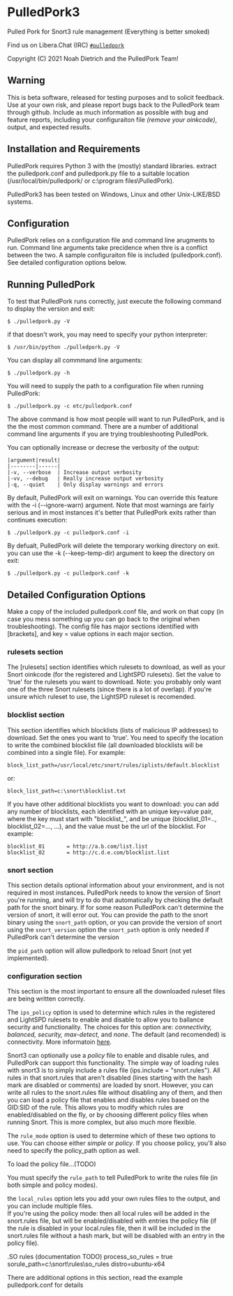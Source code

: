 PulledPork3
===========

Pulled Pork for Snort3 rule management (Everything is better smoked)

Find us on Libera.Chat (IRC) [`#pulledpork`](https://libera.chat/guides/connect)

Copyright (C) 2021 Noah Dietrich and the PulledPork Team!

## Warning

This is beta software, released for testing purposes and to solicit feedback.
Use at your own risk, and please report bugs back to the PulledPork team through github.
Include as much information as possible with bug and feature reports, including your configuraiton file *(remove your oinkcode)*, output, and expected results.

## Installation and Requirements

PulledPork requires Python 3 with the (mostly) standard libraries.
extract the pulledpork.conf and pulledpork.py file to a suitable location (/usr/local/bin/pulledpork/ or c:\program files\PulledPork).

PulledPork3 has been tested on Windows, Linux and other Unix-LIKE/BSD systems.

## Configuration

PulledPork relies on a configuration file and command line arugments to run. Command line arguments take precidence when thre is a conflict between the two.  A sample configuraiton file is included (pulledpork.conf). See detailed configuration options below.

## Running PulledPork

To test that PulledPork runs correctly, just execute the following command to display the version and exit:
```
$ ./pulledpork.py -V
```

if that doesn't work, you may need to specify your python interpreter:
```
$ /usr/bin/python ./pulledpork.py -V
```

You can display all commmand line arguments:
```
$ ./pulledpork.py -h
```

You will need to supply the path to a configuration file when running PulledPork:
```
$ ./pulledpork.py -c etc/pulledpork.conf
```

The above command is how most people will want to run PulledPork, and is the the most common command. There are a number of additional command line arguments if you are trying troubleshooting PulledPork.

You can optionally increase or decrese the verbosity of the output:
```
|argument|result|
|--------|------|
|-v, --verbose  | Increase output verbosity
|-vv, --debug   | Really increase output verbosity
|-q, --quiet    | Only display warnings and errors
```

By default, PulledPork will exit on warnings. You can override this feature with the -i (--ignore-warn) argument.  Note that most warnings are fairly serious and in most instances it's better that PulledPork exits rather than continues execution:
```
$ ./pulledpork.py -c pulledpork.conf -i
```

By defualt, PulledPork will delete the temporary working directory on exit. you can use the -k (--keep-temp-dir) argument to keep the directory on exit:
```
$ ./pulledpork.py -c pulledpork.conf -k
```

## Detailed Configuration Options

Make a copy of the included pulledpork.conf file, and work on that copy (in case you mess something up you can go back to the original when troubleshooting). The config file has major sections identified with [brackets], and key = value options in each major section.

### rulesets section

The [rulesets] section identifies which rulesets to download, as well as your Snort oinkcode (for the registered and LightSPD rulesets).  Set the value to 'true' for the rulesets you want to download.  Note: you probably only want one of the three Snort rulesets (since there is a lot of overlap).  if you're unsure which ruleset to use, the LightSPD ruleset is recomended.

### blocklist section

This section identifies which blocklists (lists of malicious IP addresses) to download. Set the ones you want to 'true'.
You need to specify the location to write the combined blocklist file (all downloaded blocklists will be combined into a single file).  For example:
```
block_list_path=/usr/local/etc/snort/rules/iplists/default.blocklist
```
or:
```
block_list_path=c:\snort\blocklist.txt
```

If you have other additional blocklists you want to download: you can add any number of blocklists, each identified with an unique key=value pair, where the key must start with "blocklist_", and be unique (blocklist_01=.., blocklist_02=..., ...), and the value must be the url of the blocklist. For example:
```
blocklist_01       = http://a.b.com/list.list
blocklist_02       = http://c.d.e.com/blocklist.list
```

### snort section

This section details optional information about your environment, and is not required in most instances. PulledPork needs to know the version of Snort you're running, and will try to do that automatically by checking the default path for the snort binary.  If for some reason PulledPork can't determine the version of snort, it will error out. You can provide the path to the snort binary using the `snort_path` option, or you can provide the version of snort using the `snort_version` option
the `snort_path` option is only needed if PulledPork can't determine the version

the `pid_path` option will allow pulledpork to reload Snort (not yet implemented).

### configuration section

This section is the most important to ensure all the downloaded ruleset files are being written correctly.

The `ips_policy` option is used to determine which rules in the registered and LightSPD rulesets to enable and disable to allow you to ballance security and functionality. The choices for this option are: *connectivity, balanced, security, max-detect,* and *none*.  The default (and recomended) is connectivity.  More informatoin [here](https://www.snort.org/faq/why-are-rules-commented-out-by-default).  

Snort3 can optionally use a *policy* file to enable and disable rules, and PulledPork can support this functionality.  The simple way of loading rules with snort3 is to simply include a rules file (ips.include = "snort.rules"). All rules in that snort.rules that aren't disabled (lines starting with the hash mark are disabled or comments) are loaded by snort.  However, you can write all rules to the snort.rules file without disabling any of them, and then you can load a policy file that enables and disables rules based on the GID:SID of the rule. This allows you to modify which rules are enabled/disabled on the fly, or by choosing different policy files when running Snort. This is more complex, but also much more flexible.

The `rule_mode` option is used to determine which of these two options to use. You can choose either *simple* or *policy*.  If you choose policy, you'll also need to specify the policy_path option as well.

To load the policy file...(TODO)

You must specify the `rule_path` to tell PulledPork to write the rules file (in both simple and policy modes).

the `local_rules` option lets you add your own rules files to the output, and you can include multiple files.  
If you're using the policy mode: then all local rules will be added in the snort.rules file, but will be enabled/disabled with entries the policy file (if the rule is disabled in your local.rules file, then it will be included in the snort.rules file without a hash mark, but will be disabled with an entry in the policy file).

.SO rules (documentation TODO)
    process_so_rules = true
    sorule_path=c:\snort\rules\so_rules
    distro=ubuntu-x64

There are additional options in this section, read the example pulledpork.conf for details


